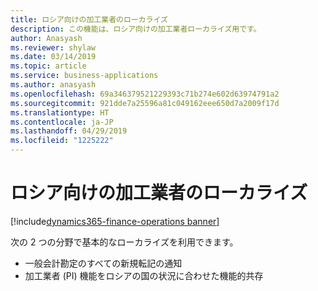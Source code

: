 ```yaml
---
title: ロシア向けの加工業者のローカライズ
description: この機能は、ロシア向けの加工業者ローカライズ用です。
author: Anasyash
ms.reviewer: shylaw
ms.date: 03/14/2019
ms.topic: article
ms.service: business-applications
ms.author: anasyash
ms.openlocfilehash: 69a346379521229393c71b274e602d63974791a2
ms.sourcegitcommit: 921dde7a25596a81c049162eee650d7a2009f17d
ms.translationtype: HT
ms.contentlocale: ja-JP
ms.lasthandoff: 04/29/2019
ms.locfileid: "1225222"
---
```

# <a name="localization-of-process-industries-for-russia"></a>ロシア向けの加工業者のローカライズ
[!include[dynamics365-finance-operations banner](../includes/dynamics365-finance-operations.md)]

次の 2 つの分野で基本的なローカライズを利用できます。

- 一般会計勘定のすべての新規転記の通知
- 加工業者 (PI) 機能をロシアの国の状況に合わせた機能的共存
